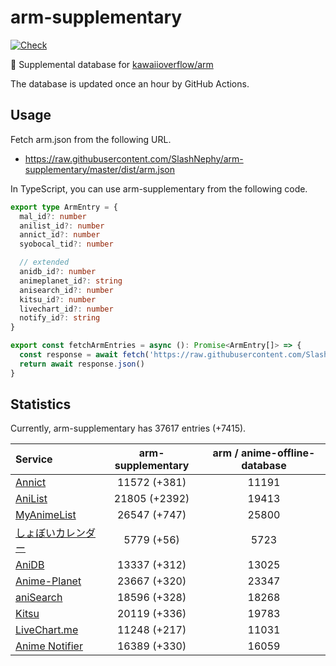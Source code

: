 # arm-supplementary

[![Check](https://github.com/SlashNephy/arm-supplementary/actions/workflows/check-node.yml/badge.svg)](https://github.com/SlashNephy/arm-supplementary/actions/workflows/check-node.yml)

💊 Supplemental database for [kawaiioverflow/arm](https://github.com/kawaiioverflow/arm)

The database is updated once an hour by GitHub Actions.

## Usage

Fetch arm.json from the following URL.

- https://raw.githubusercontent.com/SlashNephy/arm-supplementary/master/dist/arm.json

In TypeScript, you can use arm-supplementary from the following code.

```TypeScript
export type ArmEntry = {
  mal_id?: number
  anilist_id?: number
  annict_id?: number
  syobocal_tid?: number

  // extended
  anidb_id?: number
  animeplanet_id?: string
  anisearch_id?: number
  kitsu_id?: number
  livechart_id?: number
  notify_id?: string
}

export const fetchArmEntries = async (): Promise<ArmEntry[]> => {
  const response = await fetch('https://raw.githubusercontent.com/SlashNephy/arm-supplementary/master/dist/arm.json')
  return await response.json()
}
```

## Statistics

Currently, arm-supplementary has 37617 entries (+7415).

| Service                                     | arm-supplementary | arm / anime-offline-database |
| :------------------------------------------ | :---------------: | :--------------------------: |
| [Annict](https://annict.com)                |   11572 (+381)    |            11191             |
| [AniList](https://anilist.co)               |   21805 (+2392)   |            19413             |
| [MyAnimeList](https://myanimelist.net)      |   26547 (+747)    |            25800             |
| [しょぼいカレンダー](https://cal.syoboi.jp) |    5779 (+56)     |             5723             |
| [AniDB](https://anidb.net)                  |   13337 (+312)    |            13025             |
| [Anime-Planet](https://anime-planet.com)    |   23667 (+320)    |            23347             |
| [aniSearch](https://anisearch.com)          |   18596 (+328)    |            18268             |
| [Kitsu](https://kitsu.io)                   |   20119 (+336)    |            19783             |
| [LiveChart.me](https://livechart.me)        |   11248 (+217)    |            11031             |
| [Anime Notifier](https://notify.moe)        |   16389 (+330)    |            16059             |
